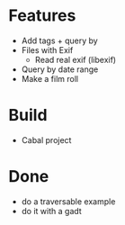 
# Features
+ Add tags + query by 
+ Files with Exif
  + Read real exif (libexif)
+ Query by date range
+ Make a film roll

# Build
+ Cabal project

# Done
- do a traversable example
- do it with a gadt
